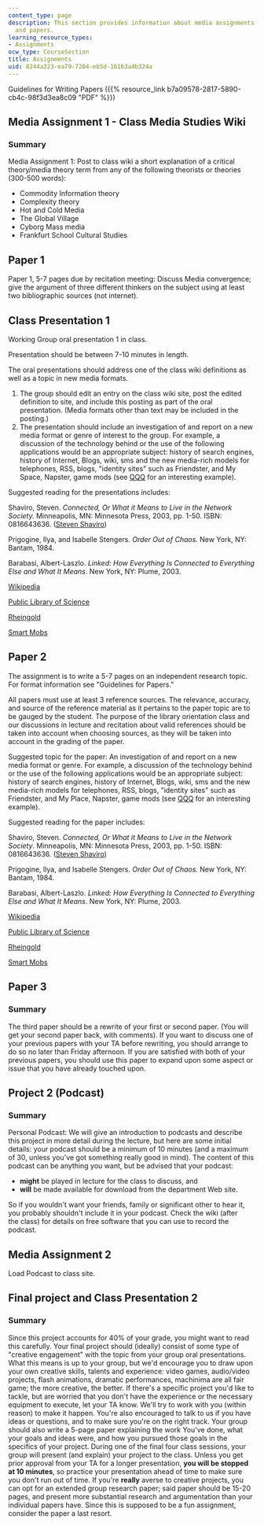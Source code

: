```yaml
---
content_type: page
description: This section provides information about media assignments, class presentations,
  and papers.
learning_resource_types:
- Assignments
ocw_type: CourseSection
title: Assignments
uid: 8244a223-ea79-7204-eb5d-16163a4b324a
---
```


Guidelines for Writing Papers ({{% resource_link b7a09578-2817-5890-cb4c-98f3d3ea8c09 "PDF" %}})

Media Assignment 1 - Class Media Studies Wiki
---------------------------------------------

### Summary

Media Assignment 1: Post to class wiki a short explanation of a critical theory/media theory term from any of the following theorists or theories (300-500 words):

*   Commodity Information theory
*   Complexity theory
*   Hot and Cold Media
*   The Global Village
*   Cyborg Mass media
*   Frankfurt School Cultural Studies

Paper 1
-------

Paper 1, 5-7 pages due by recitation meeting: Discuss Media convergence; give the argument of three different thinkers on the subject using at least two bibliographic sources (not internet).

Class Presentation 1
--------------------

Working Group oral presentation 1 in class.

Presentation should be between 7-10 minutes in length.

The oral presentations should address one of the class wiki definitions as well as a topic in new media formats.

1.  The group should edit an entry on the class wiki site, post the edited definition to site, and include this posting as part of the oral presentation. (Media formats other than text may be included in the posting.)
2.  The presentation should include an investigation of and report on a new media format or genre of interest to the group. For example, a discussion of the technology behind or the use of the following applications would be an appropriate subject: history of search engines, history of Internet, Blogs, wiki, sms and the new media-rich models for telephones, RSS, blogs, "identity sites" such as Friendster, and My Space, Napster, game mods (see [QQQ](http://en.wikipedia.org/wiki/Seven_Central) for an interesting example).

Suggested reading for the presentations includes:

Shaviro, Steven. _Connected, Or What it Means to Live in the Network Society._ Minneapolis, MN: Minnesota Press, 2003, pp. 1-50. ISBN: 0816643636. ([Steven Shaviro](http://www.shaviro.com/))

Prigogine, Ilya, and Isabelle Stengers. _Order Out of Chaos._ New York, NY: Bantam, 1984.

Barabasi, Albert-Laszlo. _Linked: How Everything Is Connected to Everything Else and What It Means_. New York, NY: Plume, 2003.

[Wikipedia](http://www.wikipedia.org/)

[Public Library of Science](http://www.plos.org/)

[Rheingold](http://www.rheingold.com/)

[Smart Mobs](http://www.smartmobs.com/)

Paper 2
-------

The assignment is to write a 5-7 pages on an independent research topic. For format information see "Guidelines for Papers."

All papers must use at least 3 reference sources. The relevance, accuracy, and source of the reference material as it pertains to the paper topic are to be gauged by the student. The purpose of the library orientation class and our discussions in lecture and recitation about valid references should be taken into account when choosing sources, as they will be taken into account in the grading of the paper.

Suggested topic for the paper: An investigation of and report on a new media format or genre. For example, a discussion of the technology behind or the use of the following applications would be an appropriate subject: history of search engines, history of Internet, Blogs, wiki, sms and the new media-rich models for telephones, RSS, blogs, "identity sites" such as Friendster, and My Place, Napster, game mods (see [QQQ](http://en.wikipedia.org/wiki/Seven_Central) for an interesting example).

Suggested reading for the paper includes:

Shaviro, Steven. _Connected, Or What it Means to Live in the Network Society_. Minneapolis, MN: Minnesota Press, 2003, pp. 1-50. ISBN: 0816643636. ([Steven Shaviro](http://www.shaviro.com/))

Prigogine, Ilya, and Isabelle Stengers. _Order Out of Chaos._ New York, NY: Bantam, 1984.

Barabasi, Albert-Laszlo. _Linked: How Everything Is Connected to Everything Else and What It Means_. New York, NY: Plume, 2003.

[Wikipedia](http://www.wikipedia.org/)

[Public Library of Science](http://www.plos.org/)

[Rheingold](http://rheingold.com/)

[Smart Mobs](http://www.smartmobs.com/)

Paper 3
-------

### Summary

The third paper should be a rewrite of your first or second paper. (You will get your second paper back, with comments). If you want to discuss one of your previous papers with your TA before rewriting, you should arrange to do so no later than Friday afternoon. If you are satisfied with both of your previous papers, you should use this paper to expand upon some aspect or issue that you have already touched upon.

Project 2 (Podcast)
-------------------

### Summary

Personal Podcast: We will give an introduction to podcasts and describe this project in more detail during the lecture, but here are some initial details: your podcast should be a minimum of 10 minutes (and a maximum of 30, unless you've got something really good in mind). The content of this podcast can be anything you want, but be advised that your podcast:

*   **might** be played in lecture for the class to discuss, and
*   **will** be made available for download from the department Web site.

So if you wouldn't want your friends, family or significant other to hear it, you probably shouldn't include it in your podcast. Check the wiki (after the class) for details on free software that you can use to record the podcast.

Media Assignment 2
------------------

Load Podcast to class site.

Final project and Class Presentation 2
--------------------------------------

### Summary

Since this project accounts for 40% of your grade, you might want to read this carefully. Your final project should (ideally) consist of some type of "creative engagement" with the topic from your group oral presentations. What this means is up to your group, but we'd encourage you to draw upon your own creative skills, talents and experience: video games, audio/video projects, flash animations, dramatic performances, machinima are all fair game; the more creative, the better. If there's a specific project you'd like to tackle, but are worried that you don't have the experience or the necessary equipment to execute, let your TA know. We'll try to work with you (within reason) to make it happen. You're also encouraged to talk to us if you have ideas or questions, and to make sure you're on the right track. Your group should also write a 5-page paper explaining the work You've done, what your goals and ideas were, and how you pursued those goals in the specifics of your project. During one of the final four class sessions, your group will present (and explain) your project to the class. Unless you get prior approval from your TA for a longer presentation, **you will be stopped at 10 minutes**, so practice your presentation ahead of time to make sure you don't run out of time. If you're **really** averse to creative projects, you can opt for an extended group research paper; said paper should be 15-20 pages, and present more substantial research and argumentation than your individual papers have. Since this is supposed to be a fun assignment, consider the paper a last resort.